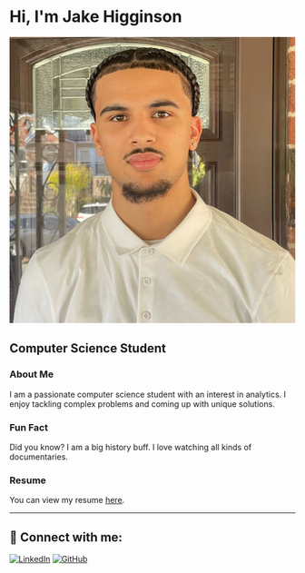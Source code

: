 # Hi, I'm Jake Higginson

![Profile Photo](./Headshot.jpg)

## Computer Science Student

### About Me

I am a passionate computer science student with an interest in analytics. I enjoy tackling complex problems and coming up with unique solutions.

### Fun Fact

Did you know? I am a big history buff. I love watching all kinds of documentaries.

### Resume

You can view my resume [here](./JakeHigginsonResume.docx).

---

## 🤳 Connect with me:

[![LinkedIn](https://img.shields.io/badge/LinkedIn-blue?style=flat-square&logo=linkedin&logoColor=white)](https://www.linkedin.com/in/jahigginson/)
[![GitHub](https://img.shields.io/badge/GitHub-black?style=flat-square&logo=github&logoColor=white)](https://github.com/jhigg08)
